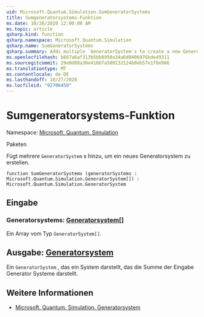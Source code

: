 ```yaml
---
uid: Microsoft.Quantum.Simulation.SumGeneratorSystems
title: Sumgeneratorsystems-Funktion
ms.date: 10/26/2020 12:00:00 AM
ms.topic: article
qsharp.kind: function
qsharp.namespace: Microsoft.Quantum.Simulation
qsharp.name: SumGeneratorSystems
qsharp.summary: Adds multiple `GeneratorSystem`s to create a new GeneratorSystem.
ms.openlocfilehash: b667a6af313b5bb8950a34a6d0406976bde49311
ms.sourcegitcommit: 29e0d88a30e4166fa580132124b0eb57e1f0e986
ms.translationtype: MT
ms.contentlocale: de-DE
ms.lasthandoff: 10/27/2020
ms.locfileid: "92706450"
---
```

# <a name="sumgeneratorsystems-function"></a>Sumgeneratorsystems-Funktion

Namespace: [Microsoft. Quantum. Simulation](xref:Microsoft.Quantum.Simulation)

Paketen [](https://nuget.org/packages/)


Fügt mehrere `GeneratorSystem` s hinzu, um ein neues Generatorsystem zu erstellen.

```qsharp
function SumGeneratorSystems (generatorSystems : Microsoft.Quantum.Simulation.GeneratorSystem[]) : Microsoft.Quantum.Simulation.GeneratorSystem
```


## <a name="input"></a>Eingabe

### <a name="generatorsystems--generatorsystem"></a>Generatorsystems: [Generatorsystem](xref:Microsoft.Quantum.Simulation.GeneratorSystem)[]

Ein Array vom Typ `GeneratorSystem[]`.



## <a name="output--generatorsystem"></a>Ausgabe: [Generatorsystem](xref:Microsoft.Quantum.Simulation.GeneratorSystem)

Ein `GeneratorSystem` , das ein System darstellt, das die Summe der Eingabe Generator Systeme darstellt.

## <a name="see-also"></a>Weitere Informationen

- [Microsoft. Quantum. Simulation. Generatorsystem](xref:Microsoft.Quantum.Simulation.GeneratorSystem)